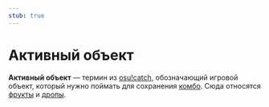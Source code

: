 ```yaml
---
stub: true
---
```


# Активный объект

**Активный объект** — термин из [osu!catch](/wiki/Game_mode/osu!catch), обозначающий игровой объект, который нужно поймать для сохранения [комбо](/wiki/Beatmapping/Combo). Сюда относятся [фрукты](/wiki/Hit_object/Fruit) и [дропы](/wiki/Hit_object/Juice_stream#drop).

